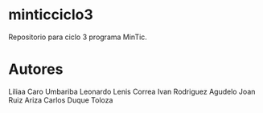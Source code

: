 # minticciclo3
Repositorio para ciclo 3 programa MinTic.
# Autores
Liliaa Caro Umbariba
Leonardo Lenis Correa
Ivan Rodriguez Agudelo
Joan Ruiz Ariza
Carlos Duque Toloza

